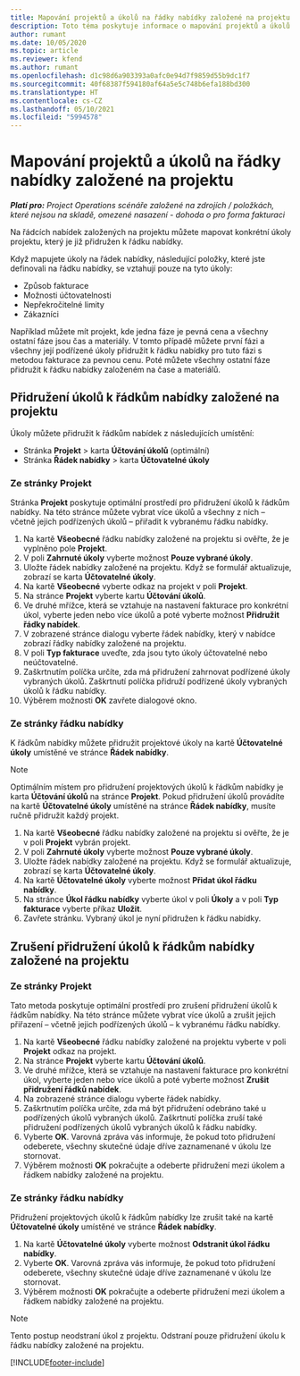 ```yaml
---
title: Mapování projektů a úkolů na řádky nabídky založené na projektu
description: Toto téma poskytuje informace o mapování projektů a úkolů na řádku nabídky založené na projektu.
author: rumant
ms.date: 10/05/2020
ms.topic: article
ms.reviewer: kfend
ms.author: rumant
ms.openlocfilehash: d1c98d6a903393a0afc0e94d7f9859d55b9dc1f7
ms.sourcegitcommit: 40f68387f594180af64a5e5c748b6efa188bd300
ms.translationtype: HT
ms.contentlocale: cs-CZ
ms.lasthandoff: 05/10/2021
ms.locfileid: "5994578"
---
```

# <a name="map-projects-and-tasks-to-a-project-based-quote-line"></a>Mapování projektů a úkolů na řádky nabídky založené na projektu

_**Platí pro:** Project Operations scénáře založené na zdrojích / položkách, které nejsou na skladě, omezené nasazení - dohoda o pro forma fakturaci_

Na řádcích nabídek založených na projektu můžete mapovat konkrétní úkoly projektu, který je již přidružen k řádku nabídky.

Když mapujete úkoly na řádek nabídky, následující položky, které jste definovali na řádku nabídky, se vztahují pouze na tyto úkoly:

- Způsob fakturace
- Možnosti účtovatelnosti
- Nepřekročitelné limity
- Zákazníci

Například můžete mít projekt, kde jedna fáze je pevná cena a všechny ostatní fáze jsou čas a materiály. V tomto případě můžete první fázi a všechny její podřízené úkoly přidružit k řádku nabídky pro tuto fázi s metodou fakturace za pevnou cenu. Poté můžete všechny ostatní fáze přidružit k řádku nabídky založeném na čase a materiálů.

## <a name="associate-tasks-to-project-based-quote-lines"></a>Přidružení úkolů k řádkům nabídky založené na projektu

Úkoly můžete přidružit k řádkům nabídek z následujících umístění:

- Stránka **Projekt** > karta **Účtování úkolů** (optimální)
- Stránka **Řádek nabídky** > karta **Účtovatelné úkoly** 

### <a name="from-the-project-page"></a>Ze stránky Projekt

Stránka **Projekt** poskytuje optimální prostředí pro přidružení úkolů k řádkům nabídky. Na této stránce můžete vybrat více úkolů a všechny z nich – včetně jejich podřízených úkolů – přiřadit k vybranému řádku nabídky.

1. Na kartě **Všeobecné** řádku nabídky založené na projektu si ověřte, že je vyplněno pole **Projekt**.
2. V poli **Zahrnuté úkoly** vyberte možnost **Pouze vybrané úkoly**.
3. Uložte řádek nabídky založené na projektu. Když se formulář aktualizuje, zobrazí se karta **Účtovatelné úkoly**.
4. Na kartě **Všeobecné** vyberte odkaz na projekt v poli **Projekt**.
5. Na stránce **Projekt** vyberte kartu **Účtování úkolů**.
6. Ve druhé mřížce, která se vztahuje na nastavení fakturace pro konkrétní úkol, vyberte jeden nebo více úkolů a poté vyberte možnost **Přidružit řádky nabídek**.
7. V zobrazené stránce dialogu vyberte řádek nabídky, který v nabídce zobrazí řádky nabídky založené na projektu.
8. V poli **Typ fakturace** uveďte, zda jsou tyto úkoly účtovatelné nebo neúčtovatelné.
9. Zaškrtnutím políčka určíte, zda má přidružení zahrnovat podřízené úkoly vybraných úkolů. Zaškrtnutí políčka přidruží podřízené úkoly vybraných úkolů k řádku nabídky.
10. Výběrem možnosti **OK** zavřete dialogové okno.

### <a name="from-the-quote-line-page"></a>Ze stránky řádku nabídky

K řádkům nabídky můžete přidružit projektové úkoly na kartě **Účtovatelné úkoly** umístěné ve stránce **Řádek nabídky**.

>[!NOTE]
>Optimálním místem pro přidružení projektových úkolů k řádkům nabídky je karta **Účtování úkolů** na stránce **Projekt**. Pokud přidružení úkolů provádíte na kartě **Účtovatelné úkoly** umístěné na stránce **Řádek nabídky**, musíte ručně přidružit každý projekt.

1. Na kartě **Všeobecné** řádku nabídky založené na projektu si ověřte, že je v poli **Projekt** vybrán projekt.
2. V poli **Zahrnuté úkoly** vyberte možnost **Pouze vybrané úkoly**.
3. Uložte řádek nabídky založené na projektu. Když se formulář aktualizuje, zobrazí se karta **Účtovatelné úkoly**.
4. Na kartě **Účtovatelné úkoly** vyberte možnost **Přidat úkol řádku nabídky**.
5. Na stránce **Úkol řádku nabídky** vyberte úkol v poli **Úkoly** a v poli **Typ fakturace** vyberte příkaz **Uložit**. 
6. Zavřete stránku. Vybraný úkol je nyní přidružen k řádku nabídky.

## <a name="disassociate-tasks-from-projectbased-quote-lines"></a>Zrušení přidružení úkolů k řádkům nabídky založené na projektu

### <a name="from-the-project-page"></a>Ze stránky Projekt

Tato metoda poskytuje optimální prostředí pro zrušení přidružení úkolů k řádkům nabídky. Na této stránce můžete vybrat více úkolů a zrušit jejich přiřazení – včetně jejich podřízených úkolů – k vybranému řádku nabídky.

1. Na kartě **Všeobecné** řádku nabídky založené na projektu vyberte v poli **Projekt** odkaz na projekt.
2. Na stránce **Projekt** vyberte kartu **Účtování úkolů**.
3. Ve druhé mřížce, která se vztahuje na nastavení fakturace pro konkrétní úkol, vyberte jeden nebo více úkolů a poté vyberte možnost **Zrušit přidružení řádků nabídek**.
4. Na zobrazené stránce dialogu vyberte řádek nabídky.
5. Zaškrtnutím políčka určíte, zda má být přidružení odebráno také u podřízených úkolů vybraných úkolů. Zaškrtnutí políčka zruší také přidružení podřízených úkolů vybraných úkolů k řádku nabídky.
6. Vyberte **OK**. Varovná zpráva vás informuje, že pokud toto přidružení odeberete, všechny skutečné údaje dříve zaznamenané v úkolu lze stornovat. 
7. Výběrem možnosti **OK** pokračujte a odeberte přidružení mezi úkolem a řádkem nabídky založené na projektu.

### <a name="from-the-quote-line-page"></a>Ze stránky řádku nabídky

Přidružení projektových úkolů k řádkům nabídky lze zrušit také na kartě **Účtovatelné úkoly** umístěné ve stránce **Řádek nabídky**.

1. Na kartě **Účtovatelné úkoly** vyberte možnost **Odstranit úkol řádku nabídky**.
2. Vyberte **OK**. Varovná zpráva vás informuje, že pokud toto přidružení odeberete, všechny skutečné údaje dříve zaznamenané v úkolu lze stornovat. 
3. Výběrem možnosti **OK** pokračujte a odeberte přidružení mezi úkolem a řádkem nabídky založené na projektu.

>[!NOTE]
> Tento postup neodstraní úkol z projektu. Odstraní pouze přidružení úkolu k řádku nabídky založené na projektu.


[!INCLUDE[footer-include](../../includes/footer-banner.md)]